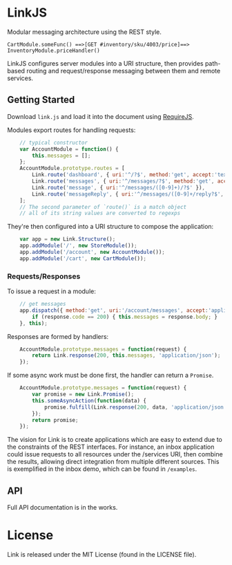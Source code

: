 # LinkJS

Modular messaging architecture using the REST style.

````
CartModule.someFunc() ==>[GET #inventory/sku/4003/price]==> InventoryModule.priceHandler()
````

LinkJS configures server modules into a URI structure, then provides path-based routing and request/response messaging
between them and remote services.

## Getting Started

Download `link.js` and load it into the document using [RequireJS](http://requirejs.org).

Modules export routes for handling requests:

```javascript
    // typical constructor
    var AccountModule = function() {
        this.messages = [];
    };
    AccountModule.prototype.routes = [
        Link.route('dashboard', { uri:'^/?$', method:'get', accept:'text/html' }),
        Link.route('messages', { uri:'^/messages/?$', method:'get', accept:'application/json' }),
        Link.route('message', { uri:'^/messages/([0-9]+)/?$' }),
        Link.route('messageReply', { uri:'^/messages/([0-9]+/reply?$', method:'post' })
    ];
    // The second parameter of `route()` is a match object
    // all of its string values are converted to regexps
```

They're then configured into a URI structure to compose the application:

```javascript
    var app = new Link.Structure();
    app.addModule('/', new StoreModule());
    app.addModule('/account', new AccountModule());
    app.addModule('/cart', new CartModule());
```

### Requests/Responses

To issue a request in a module:

```javascript
    // get messages
    app.dispatch({ method:'get', uri:'/account/messages', accept:'application/json' }, function(response) {
        if (response.code == 200) { this.messages = response.body; }
    }, this);
```

Responses are formed by handlers:

```javascript
    AccountModule.prototype.messages = function(request) {
        return Link.response(200, this.messages, 'application/json');
    });
```

If some async work must be done first, the handler can return a `Promise`.

```javascript
    AccountModule.prototype.messages = function(request) {
        var promise = new Link.Promise();
        this.someAsyncAction(function(data) {
            promise.fulfill(Link.response(200, data, 'application/json'));
        });
        return promise;
    });
```

The vision for Link is to create applications which are easy to extend due to the constraints of the REST
interfaces. For instance, an inbox application could issue requests to all resources under the /services URI,
then combine the results, allowing direct integration from multiple different sources. This is exemplified in
the inbox demo, which can be found in `/examples`.

## API

Full API documentation is in the works.

# License

Link is released under the MIT License (found in the LICENSE file).
